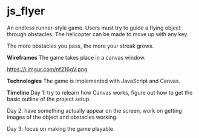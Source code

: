 # js_flyer
An endless runner-style game. Users must try to guide a flying object through obstacles. The helicopter can be made to move up with any key.

The more obstacles you pass, the more your streak grows.

**Wireframes**
The game takes place in a canvas window.

https://i.imgur.com/nf216gV.png

**Technologies**
The game is implemented with JavaScript and Canvas.

**Timeline**
Day 1: try to relearn how Canvas works, figure out how to get the basic outline of the project setup.

Day 2: have something actually appear on the screen, work on getting images of the object and obstacles working.

Day 3: focus on making the game playable.
